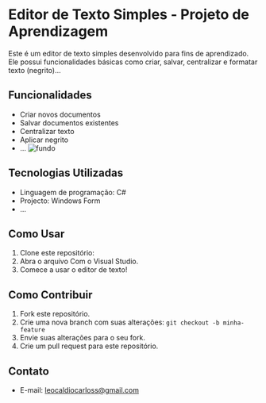 # Editor de Texto Simples - Projeto de Aprendizagem

Este é um editor de texto simples desenvolvido para fins de aprendizado. Ele possui funcionalidades básicas como criar, salvar, centralizar e formatar texto (negrito)...

## Funcionalidades

* Criar novos documentos
* Salvar documentos existentes
* Centralizar texto
* Aplicar negrito
* ...
![fundo](https://github.com/user-attachments/assets/0c5114a0-4c94-49c0-9d74-bb4f2dbecab7)
## Tecnologias Utilizadas

* Linguagem de programação: C#
* Projecto: Windows Form
* ...

## Como Usar

1. Clone este repositório:
2. Abra o arquivo Com o Visual Studio.
3. Comece a usar o editor de texto!

## Como Contribuir

1. Fork este repositório.
2. Crie uma nova branch com suas alterações: `git checkout -b minha-feature`
3. Envie suas alterações para o seu fork.
4. Crie um pull request para este repositório.


## Contato

* E-mail: leocaldiocarloss@gmail.com

